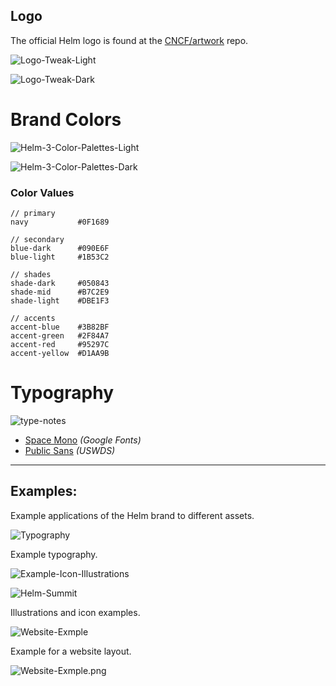 ## Logo

The official Helm logo is found at the [CNCF/artwork](https://github.com/cncf/artwork/blob/master/examples/incubating.md#helm-logos) repo.

![Logo-Tweak-Light](./Logo-Tweak-Light.png)

![Logo-Tweak-Dark](./Logo-Tweak-Dark.png)


# Brand Colors

![Helm-3-Color-Palettes-Light](./Helm-3-Color-Palettes-Light.png)

![Helm-3-Color-Palettes-Dark](./Helm-3-Color-Palettes-Dark.png)


### Color Values

```
// primary
navy           #0F1689

// secondary
blue-dark      #090E6F
blue-light     #1B53C2

// shades
shade-dark     #050843
shade-mid      #B7C2E9
shade-light    #DBE1F3

// accents
accent-blue    #3B82BF
accent-green   #2F84A7
accent-red     #95297C
accent-yellow  #D1AA9B
```

# Typography

![type-notes](./type-notes.png)

* [Space Mono](https://fonts.google.com/specimen/Space+Mono) _(Google Fonts)_
* [Public Sans](https://public-sans.digital.gov/) _(USWDS)_

---

## Examples:

Example applications of the Helm brand to different assets.

![Typography](./Typography.png)

Example typography.

![Example-Icon-Illustrations](./Example-Icon-Illustrations.png)

![Helm-Summit](./Helm-Summit.png)

Illustrations and icon examples.

![Website-Exmple](./Example-Icon-Illustrations.png)

Example for a website layout.

![Website-Exmple.png](./Website-Exmple.png)